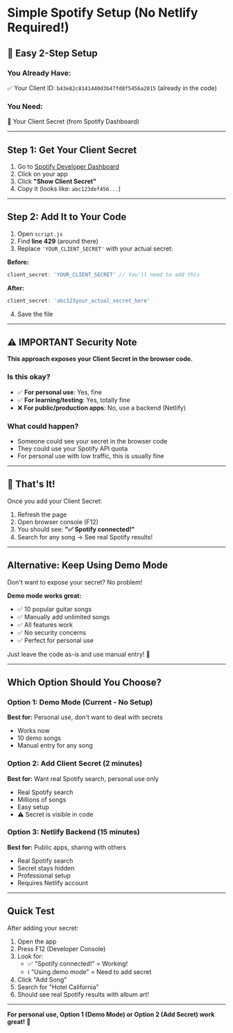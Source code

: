 # Simple Spotify Setup (No Netlify Required!)

## 🎸 Easy 2-Step Setup

### You Already Have:
✅ Your Client ID: `b43e82c8141440d3b47fd8f5456a2015` (already in the code)

### You Need:
📝 Your Client Secret (from Spotify Dashboard)

---

## Step 1: Get Your Client Secret

1. Go to [Spotify Developer Dashboard](https://developer.spotify.com/dashboard)
2. Click on your app
3. Click **"Show Client Secret"**
4. Copy it (looks like: `abc123def456...`)

---

## Step 2: Add It to Your Code

1. Open `script.js`
2. Find **line 429** (around there)
3. Replace `'YOUR_CLIENT_SECRET'` with your actual secret:

**Before:**
```javascript
client_secret: 'YOUR_CLIENT_SECRET' // You'll need to add this
```

**After:**
```javascript
client_secret: 'abc123your_actual_secret_here'
```

4. Save the file

---

## ⚠️ IMPORTANT Security Note

**This approach exposes your Client Secret in the browser code.**

### Is this okay?
- ✅ **For personal use**: Yes, fine
- ✅ **For learning/testing**: Yes, totally fine
- ❌ **For public/production apps**: No, use a backend (Netlify)

### What could happen?
- Someone could see your secret in the browser code
- They could use your Spotify API quota
- For personal use with low traffic, this is usually fine

---

## 🎉 That's It!

Once you add your Client Secret:
1. Refresh the page
2. Open browser console (F12)
3. You should see: **"✅ Spotify connected!"**
4. Search for any song → See real Spotify results!

---

## Alternative: Keep Using Demo Mode

Don't want to expose your secret? No problem!

**Demo mode works great:**
- ✅ 10 popular guitar songs
- ✅ Manually add unlimited songs
- ✅ All features work
- ✅ No security concerns
- ✅ Perfect for personal use

Just leave the code as-is and use manual entry! 🎸

---

## Which Option Should You Choose?

### Option 1: Demo Mode (Current - No Setup)
**Best for:** Personal use, don't want to deal with secrets
- Works now
- 10 demo songs
- Manual entry for any song

### Option 2: Add Client Secret (2 minutes)
**Best for:** Want real Spotify search, personal use only
- Real Spotify search
- Millions of songs
- Easy setup
- ⚠️ Secret is visible in code

### Option 3: Netlify Backend (15 minutes)
**Best for:** Public apps, sharing with others
- Real Spotify search
- Secret stays hidden
- Professional setup
- Requires Netlify account

---

## Quick Test

After adding your secret:

1. Open the app
2. Press F12 (Developer Console)
3. Look for:
   - ✅ "Spotify connected!" = Working!
   - ℹ️ "Using demo mode" = Need to add secret
4. Click "Add Song"
5. Search for "Hotel California"
6. Should see real Spotify results with album art!

---

**For personal use, Option 1 (Demo Mode) or Option 2 (Add Secret) work great!** 🎵
